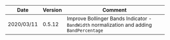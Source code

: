 | Date | Version | Comment |
| ------------- | ------------- | ------------- |
| 2020/03/11 | 0.5.12 | Improve Bollinger Bands Indicator - `BandWidth` normalization and adding `BandPercentage` |
